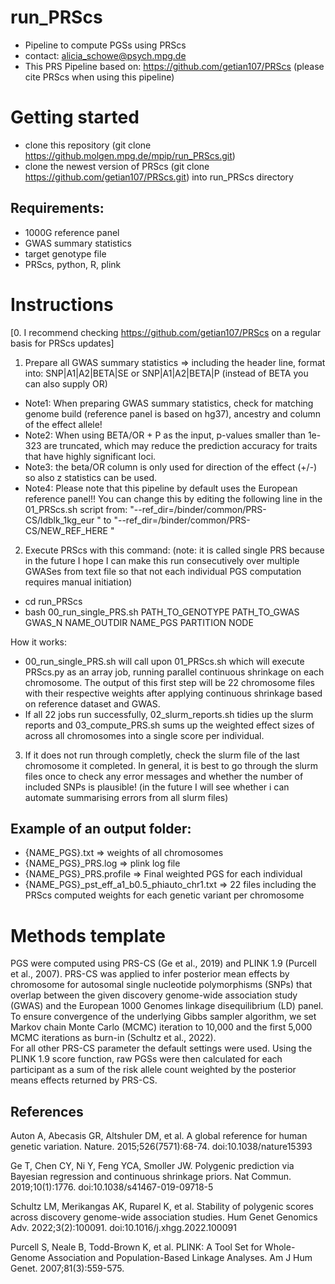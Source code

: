 # run_PRScs 
- Pipeline to compute PGSs using PRScs 
- contact: alicia_schowe@psych.mpg.de 
- This PRS Pipeline based on:  https://github.com/getian107/PRScs (please cite PRScs when using this pipeline)

# Getting started
- clone this repository (git clone https://github.molgen.mpg.de/mpip/run_PRScs.git)
- clone the newest version of PRScs (git clone https://github.com/getian107/PRScs.git) into run_PRScs directory

## Requirements: 
- 1000G reference panel 
- GWAS summary statistics
- target genotype file 
- PRScs, python, R, plink 

# Instructions 
[0. I recommend checking https://github.com/getian107/PRScs on a regular basis for PRScs updates] 
1. Prepare all GWAS summary statistics => including the header line, format into: SNP|A1|A2|BETA|SE or SNP|A1|A2|BETA|P (instead of BETA you can also supply OR)   
- Note1: When preparing GWAS summary statistics, check for matching genome build (reference panel is based on hg37), ancestry and column of the effect allele! 
- Note2: When using BETA/OR + P as the input, p-values smaller than 1e-323 are truncated, which may reduce the prediction accuracy for traits that have highly significant loci.
- Note3: the beta/OR column is only used for direction of the effect (+/-) so also z statistics can be used. 
- Note4: Please note that this pipeline by default uses the European reference panel!! You can change this by editing the following line in the 01_PRScs.sh script from: "--ref_dir=/binder/common/PRS-CS/ldblk_1kg_eur \" to "--ref_dir=/binder/common/PRS-CS/NEW_REF_HERE \"

2. Execute PRScs with this command: (note: it is called single PRS because in the future I hope I can make this run consecutively over multiple GWASes from text file so that not each individual PGS computation requires manual initiation) 
- cd run_PRScs
- bash 00_run_single_PRS.sh PATH_TO_GENOTYPE PATH_TO_GWAS GWAS_N NAME_OUTDIR NAME_PGS PARTITION NODE 

How it works: 
- 00_run_single_PRS.sh will call upon 01_PRScs.sh which will execute PRScs.py as an array job, running parallel continuous shrinkage on each chromosome. The output of this first step will be 22 chromosome files with their respective weights after applying continuous shrinkage based on reference dataset and GWAS.
- If all 22 jobs run successfully, 02_slurm_reports.sh tidies up the slurm reports and 03_compute_PRS.sh sums up the weighted effect sizes of across all chromosomes into a single score per individual.  

3. If it does not run through completly, check the slurm file of the last chromosome it completed. 
In general, it is best to go through the slurm files once to check any error messages and whether the number of included SNPs is plausible! (in the future I will see whether i can automate summarising errors from all slurm files) 

## Example of an output folder: 
- {NAME_PGS}.txt => weights of all chromosomes
- {NAME_PGS}_PRS.log => plink log file 
- {NAME_PGS}_PRS.profile => Final weighted PGS for each individual 
- {NAME_PGS}_pst_eff_a1_b0.5_phiauto_chr1.txt => 22 files including the PRScs computed weights for each genetic variant per chromosome

# Methods template
PGS were computed using PRS-CS (Ge et al., 2019) and PLINK 1.9 (Purcell et al., 2007). 
PRS-CS was applied to infer posterior mean effects by chromosome for autosomal single nucleotide polymorphisms (SNPs) 
that overlap between the given discovery genome-wide association study (GWAS) 
and the European 1000 Genomes linkage disequilibrium (LD) panel. 
To ensure convergence of the underlying Gibbs sampler algorithm, 
we set Markov chain Monte Carlo (MCMC) iteration to 10,000 and the first 5,000 MCMC iterations as burn-in (Schultz et al., 2022).  
For all other PRS-CS parameter the default settings were used. Using the PLINK 1.9 score function, 
raw PGSs were then calculated for each participant as a sum of the risk allele count weighted by 
the posterior means effects returned by PRS-CS. 

## References
Auton A, Abecasis GR, Altshuler DM, et al. A global reference for human genetic variation. Nature. 2015;526(7571):68-74. doi:10.1038/nature15393

Ge T, Chen CY, Ni Y, Feng YCA, Smoller JW. Polygenic prediction via Bayesian regression and continuous shrinkage priors. 
Nat Commun. 2019;10(1):1776. doi:10.1038/s41467-019-09718-5

Schultz LM, Merikangas AK, Ruparel K, et al. 
Stability of polygenic scores across discovery genome-wide association studies.
Hum Genet Genomics Adv. 2022;3(2):100091. doi:10.1016/j.xhgg.2022.100091

Purcell S, Neale B, Todd-Brown K, et al. PLINK: A Tool Set for Whole-Genome Association and Population-Based Linkage Analyses. Am J Hum Genet. 2007;81(3):559-575.
